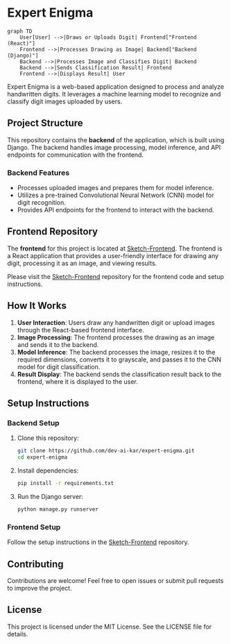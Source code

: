 # Expert Enigma

```mermaid
graph TD
    User[User] -->|Draws or Uploads Digit| Frontend["Frontend (React)"]
    Frontend -->|Processes Drawing as Image| Backend["Backend (Django)"]
    Backend -->|Processes Image and Classifies Digit| Backend
    Backend -->|Sends Classification Result| Frontend
    Frontend -->|Displays Result| User
```

Expert Enigma is a web-based application designed to process and analyze handwritten digits. It leverages a machine learning model to recognize and classify digit images uploaded by users.

## Project Structure

This repository contains the **backend** of the application, which is built using Django. The backend handles image processing, model inference, and API endpoints for communication with the frontend.

### Backend Features
- Processes uploaded images and prepares them for model inference.
- Utilizes a pre-trained Convolutional Neural Network (CNN) model for digit recognition.
- Provides API endpoints for the frontend to interact with the backend.

## Frontend Repository

The **frontend** for this project is located at [Sketch-Frontend](https://github.com/dev-ai-kar/Sketch-Frontend). The frontend is a React application that provides a user-friendly interface for drawing any digit, processing it as an image, and viewing results.

Please visit the [Sketch-Frontend](https://github.com/dev-ai-kar/Sketch-Frontend) repository for the frontend code and setup instructions.

## How It Works

1. **User Interaction**: Users draw any handwritten digit or upload images through the React-based frontend interface.
2. **Image Processing**: The frontend processes the drawing as an image and sends it to the backend.
3. **Model Inference**: The backend processes the image, resizes it to the required dimensions, converts it to grayscale, and passes it to the CNN model for digit classification.
4. **Result Display**: The backend sends the classification result back to the frontend, where it is displayed to the user.

## Setup Instructions

### Backend Setup
1. Clone this repository:
   ```bash
   git clone https://github.com/dev-ai-kar/expert-enigma.git
   cd expert-enigma
   ```
2. Install dependencies:
   ```bash
   pip install -r requirements.txt
   ```
3. Run the Django server:
   ```bash
   python manage.py runserver
   ```

### Frontend Setup
Follow the setup instructions in the [Sketch-Frontend](https://github.com/dev-ai-kar/Sketch-Frontend) repository.

## Contributing

Contributions are welcome! Feel free to open issues or submit pull requests to improve the project.

## License

This project is licensed under the MIT License. See the LICENSE file for details.
